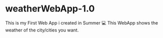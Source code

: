 # weatherWebApp-1.0


This is my First Web App i created in Summer 💻
This WebApp shows the weather of the city/cities you want.

